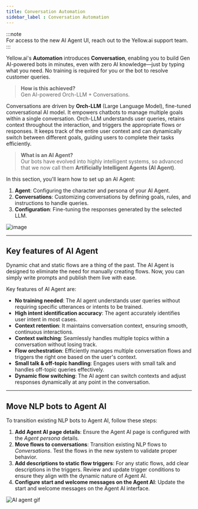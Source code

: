 ```yaml
---
title: Conversation Automation 
sidebar_label : Conversation Automation   
---
```


:::note  
For access to the new AI Agent UI, reach out to the Yellow.ai support team.  
:::

Yellow.ai's **Automation** introduces **Conversation**, enabling you to build Gen AI-powered bots in minutes, even with zero AI knowledge—just by typing what you need. No training is required for you or the bot to resolve customer queries.

> **How is this achieved?**  
> Gen AI-powered Orch-LLM + Conversations.

Conversations are driven by **Orch-LLM** (Large Language Model), fine-tuned conversational AI model. It empowers chatbots to manage multiple goals within a single conversation. Orch-LLM understands user queries, retains context throughout the interaction, and triggers the appropriate flows or responses. It keeps track of the entire user context and can dynamically switch between different goals, guiding users to complete their tasks efficiently.

> **What is an AI Agent?**  
> Our bots have evolved into highly intelligent systems, so advanced that we now call them **Artificially Intelligent Agents (AI Agent)**.


In this section, you'll learn how to set up an AI Agent:

1. **Agent**: Configuring the character and persona of your AI Agent.
2. **Conversations**: Customizing conversations by defining goals, rules, and instructions to handle queries.
3. **Configuration**: Fine-tuning the responses generated by the selected LLM.

![image](https://imgur.com/FC3Z5OR.png)


---------------

## Key features of AI Agent

Dynamic chat and static flows are a thing of the past. The AI Agent is designed to eliminate the need for manually creating flows. Now, you can simply write prompts and publish them live with ease.

Key features of AI Agent are: 
- **No training needed**: The AI agent understands user queries without requiring specific utterances or intents to be trained.
- **High intent identification accuracy**: The agent accurately identifies user intent in most cases.
- **Context retention**: It maintains conversation context, ensuring smooth, continuous interactions.
- **Context switching**: Seamlessly handles multiple topics within a conversation without losing track.
- **Flow orchestration**: Efficiently manages multiple conversation flows and triggers the right one based on the user's context.
- **Small talk & off-topic handling**: Engages users with small talk and handles off-topic queries effectively.
- **Dynamic flow switching**: The AI agent can switch contexts and adjust responses dynamically at any point in the conversation.



---------



## Move NLP bots to Agent AI

To transition existing NLP bots to Agent AI, follow these steps:

1. **Add Agent AI page details**: Ensure the Agent AI page is configured with the *Agent persona* details. 
2. **Move flows to conversations**: Transition existing NLP flows to *Conversations*. Test the flows in the new system to validate proper behavior.
3. **Add descriptions to static flow triggers**: For any static flows, add clear descriptions in the triggers. Review and update trigger conditions to ensure they align with the dynamic nature of Agent AI.
4. **Configure start and welcome messages on the Agent AI**: Update the start and welcome messages on the Agent AI interface.

![AI agent gif](../Getting%20Started/img/cdp/AgentAiUpdated.gif)




